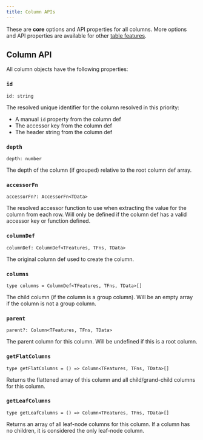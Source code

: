 ```yaml
---
title: Column APIs
---
```


These are **core** options and API properties for all columns. More options and API properties are available for other [table features](../../../guide/features).

## Column API

All column objects have the following properties:

### `id`

```tsx
id: string
```

The resolved unique identifier for the column resolved in this priority:

- A manual `id` property from the column def
- The accessor key from the column def
- The header string from the column def

### `depth`

```tsx
depth: number
```

The depth of the column (if grouped) relative to the root column def array.

### `accessorFn`

```tsx
accessorFn?: AccessorFn<TData>
```

The resolved accessor function to use when extracting the value for the column from each row. Will only be defined if the column def has a valid accessor key or function defined.

### `columnDef`

```tsx
columnDef: ColumnDef<TFeatures, TFns, TData>
```

The original column def used to create the column.

### `columns`

```tsx
type columns = ColumnDef<TFeatures, TFns, TData>[]
```

The child column (if the column is a group column). Will be an empty array if the column is not a group column.

### `parent`

```tsx
parent?: Column<TFeatures, TFns, TData>
```

The parent column for this column. Will be undefined if this is a root column.

### `getFlatColumns`

```tsx
type getFlatColumns = () => Column<TFeatures, TFns, TData>[]
```

Returns the flattened array of this column and all child/grand-child columns for this column.

### `getLeafColumns`

```tsx
type getLeafColumns = () => Column<TFeatures, TFns, TData>[]
```

Returns an array of all leaf-node columns for this column. If a column has no children, it is considered the only leaf-node column.
